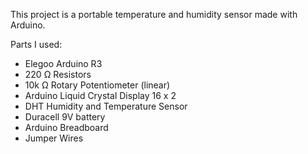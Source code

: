 This project is a portable temperature and humidity sensor made with Arduino.

Parts I used:
  - Elegoo Arduino R3
  - 220 Ω Resistors
  - 10k Ω Rotary Potentiometer (linear)
  - Arduino Liquid Crystal Display 16 x 2
  - DHT Humidity and Temperature Sensor
  - Duracell 9V battery
  - Arduino Breadboard
  - Jumper Wires
